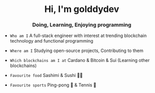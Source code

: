 <h1 align="center">Hi, I'm golddydev</h1>

<h3 align="center">Doing, Learning, Enjoying programming</h3>

- `Who am I` A full-stack engineer with interest at trending blockchain technology and functional programming

- `Where am I` Studying open-source projects, Contributing to them

- `Which blockchains am I at` Cardano & Bitcoin & Sui (Learning other blockchains)

- `Favourite food` Sashimi & Sushi 🍣🥢

- `Favourite sports` Ping-pong 🏓 & Tennis 🎾
